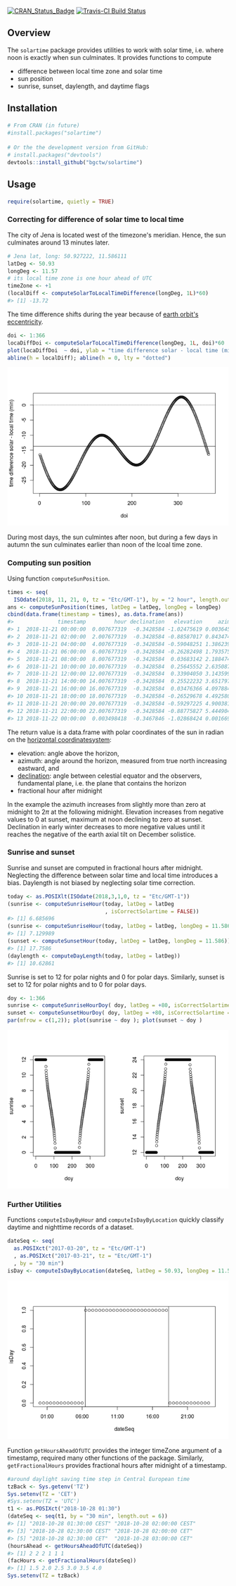 
<!-- 
README.md is generated from README.Rmd. Please edit that file
rmarkdown::render("README.Rmd") 
-->
[![CRAN\_Status\_Badge](http://www.r-pkg.org/badges/version/solartime)](http://cran.r-project.org/package=solartime) [![Travis-CI Build Status](https://travis-ci.org/bgctw/solartime.svg?branch=master)](https://travis-ci.org/bgctw/solartime)

Overview
--------

The `solartime` package provides utilities to work with solar time, i.e. where noon is exactly when sun culminates. It provides functions to compute

-   difference between local time zone and solar time
-   sun position
-   sunrise, sunset, daylength, and daytime flags

Installation
------------

``` r
# From CRAN (in future)
#install.packages("solartime")

# Or the the development version from GitHub:
# install.packages("devtools")
devtools::install_github("bgctw/solartime")
```

Usage
-----

``` r
require(solartime, quietly = TRUE)
```

### Correcting for difference of solar time to local time

The city of Jena is located west of the timezone's meridian. Hence, the sun culminates around 13 minutes later.

``` r
# Jena lat, long: 50.927222, 11.586111
latDeg <- 50.93
longDeg <- 11.57
# its local time zone is one hour ahead of UTC
timeZone <- +1
(localDiff <- computeSolarToLocalTimeDifference(longDeg, 1L)*60)
#> [1] -13.72
```

The time difference shifts during the year because of [earth orbit's eccentricity](https://en.wikipedia.org/wiki/Orbital_eccentricity).

``` r
doi <- 1:366
locaDiffDoi <- computeSolarToLocalTimeDifference(longDeg, 1L, doi)*60
plot(locaDiffDoi  ~ doi, ylab = "time difference solar - local time (min)")
abline(h = localDiff); abline(h = 0, lty = "dotted")
```

![](tools/README-unnamed-chunk-6-1.png)

During most days, the sun culmintes after noon, but during a few days in autumn the sun culminates earlier than noon of the lcoal time zone.

### Computing sun position

Using function `computeSunPosition`.

``` r
times <- seq( 
  ISOdate(2018, 11, 21, 0, tz = "Etc/GMT-1"), by = "2 hour", length.out = 13)
ans <- computeSunPosition(times, latDeg = latDeg, longDeg = longDeg)
cbind(data.frame(timestamp = times), as.data.frame(ans))
#>              timestamp         hour declination   elevation     azimuth
#> 1  2018-11-21 00:00:00  0.007677319  -0.3428584 -1.02475619 0.003645122
#> 2  2018-11-21 02:00:00  2.007677319  -0.3428584 -0.88587017 0.843474263
#> 3  2018-11-21 04:00:00  4.007677319  -0.3428584 -0.59048251 1.386239933
#> 4  2018-11-21 06:00:00  6.007677319  -0.3428584 -0.26282498 1.793575561
#> 5  2018-11-21 08:00:00  8.007677319  -0.3428584  0.03683142 2.188474356
#> 6  2018-11-21 10:00:00 10.007677319  -0.3428584  0.25645552 2.635087174
#> 7  2018-11-21 12:00:00 12.007677319  -0.3428584  0.33904050 3.143599850
#> 8  2018-11-21 14:00:00 14.007677319  -0.3428584  0.25522232 3.651797949
#> 9  2018-11-21 16:00:00 16.007677319  -0.3428584  0.03476366 4.097884290
#> 10 2018-11-21 18:00:00 18.007677319  -0.3428584 -0.26529678 4.492580298
#> 11 2018-11-21 20:00:00 20.007677319  -0.3428584 -0.59297225 4.900381623
#> 12 2018-11-21 22:00:00 22.007677319  -0.3428584 -0.88775827 5.444904168
#> 13 2018-11-22 00:00:00  0.003498418  -0.3467846 -1.02868424 0.001669479
```

The return value is a data.frame with polar coordinates of the sun in radian on the [horizontal coordinatesystem](https://en.wikipedia.org/wiki/Horizontal_coordinate_system):

-   elevation: angle above the horizon,
-   azimuth: angle around the horizon, measured from true north increasing eastward, and
-   [declination](https://en.wikipedia.org/wiki/Declination): angle between celestial equator and the observers, fundamental plane, i.e. the plane that contains the horizon
-   fractional hour after midnight

In the example the azimuth increases from slightly more than zero at midnight to 2*π* at the following midnight. Elevation increases from negative values to 0 at sunset, maximum at noon declining to zero at sunset. Declination in early winter decreases to more negative values until it reaches the negative of the earth axial tilt on December solistice.

### Sunrise and sunset

Sunrise and sunset are computed in fractional hours after midnight. Neglecting the difference between solar time and local time introduces a bias. Daylength is not biased by neglecting solar time correction.

``` r
today <- as.POSIXlt(ISOdate(2018,3,1,0, tz = "Etc/GMT-1"))
(sunrise <- computeSunriseHour(today, latDeg = latDeg
                               , isCorrectSolartime = FALSE))
#> [1] 6.685696
(sunrise <- computeSunriseHour(today, latDeg = latDeg, longDeg = 11.586))
#> [1] 7.129989
(sunset <- computeSunsetHour(today, latDeg = latDeg, longDeg = 11.586))
#> [1] 17.7586
(daylength <- computeDayLength(today, latDeg = latDeg))
#> [1] 10.62861
```

Sunrise is set to 12 for polar nights and 0 for polar days. Similarly, sunset is set to 12 for polar nights and to 0 for polar days.

``` r
doy <- 1:366
sunrise <- computeSunriseHourDoy( doy, latDeg = +80, isCorrectSolartime = FALSE)
sunset <- computeSunsetHourDoy( doy, latDeg = +80, isCorrectSolartime = FALSE)
par(mfrow = c(1,2)); plot(sunrise ~ doy ); plot(sunset ~ doy )
```

![](tools/README-unnamed-chunk-9-1.png)

### Further Utilities

Functions `computeIsDayByHour` and `computeIsDayByLocation` quickly classify daytime and nighttime records of a dataset.

``` r
dateSeq <- seq( 
  as.POSIXct("2017-03-20", tz = "Etc/GMT-1")
  , as.POSIXct("2017-03-21", tz = "Etc/GMT-1")
  , by = "30 min")
isDay <- computeIsDayByLocation(dateSeq, latDeg = 50.93, longDeg = 11.59)
```

![](tools/README-unnamed-chunk-11-1.png)

Function `getHoursAheadOfUTC` provides the integer timeZone argument of a timestamp, required many other functions of the package. Similarly, `getFractionalHours` provides fractional hours after midnight of a timestamp.

``` r
#around daylight saving time step in Central European time
tzBack <- Sys.getenv('TZ')
Sys.setenv(TZ = 'CET')
#Sys.setenv(TZ = 'UTC')
t1 <- as.POSIXct("2018-10-28 01:30")
(dateSeq <- seq(t1, by = "30 min", length.out = 6))
#> [1] "2018-10-28 01:30:00 CEST" "2018-10-28 02:00:00 CEST"
#> [3] "2018-10-28 02:30:00 CEST" "2018-10-28 02:00:00 CET" 
#> [5] "2018-10-28 02:30:00 CET"  "2018-10-28 03:00:00 CET"
(hoursAhead <- getHoursAheadOfUTC(dateSeq))
#> [1] 2 2 2 1 1 1
(facHours <- getFractionalHours(dateSeq))
#> [1] 1.5 2.0 2.5 3.0 3.5 4.0
Sys.setenv(TZ = tzBack)
```

<!-- 
See the [package vignettes](https://github.com/bgctw/solartime/tree/master/vignettes) (*.md) for further examples.
-->
